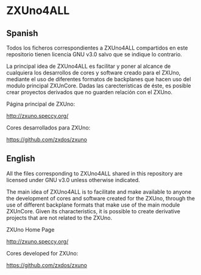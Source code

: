 # ZXUno4ALL

Spanish
-------

Todos los ficheros correspondientes a ZXUno4ALL compartidos en este repositorio tienen licencia GNU v3.0 salvo que se indique lo contrario.

La principal idea de ZXUno4ALL es facilitar y poner al alcance de cualquiera los desarrollos de cores y software creado para el ZXUno, mediante el uso de diferentes formatos de backplanes que hacen uso del modulo principal ZXUnCore. Dadas las carecterísticas de éste, es posible crear proyectos derivados que no guarden relación con el ZXUno.

Página principal de ZXUno:

http://zxuno.speccy.org/

Cores desarrollados para ZXUno:

https://github.com/zxdos/zxuno

English
-------

All the files corresponding to ZXUno4ALL shared in this repository are licensed under GNU v3.0 unless otherwise indicated.

The main idea of ZXUno4ALL is to facilitate and make available to anyone the development of cores and software created for the ZXUno, through the use of different backplane formats that make use of the main module ZXUnCore. Given its characteristics, it is possible to create derivative projects that are not related to the ZXUno.

ZXUno Home Page

http://zxuno.speccy.org/

Cores developed for ZXUno:

https://github.com/zxdos/zxuno
